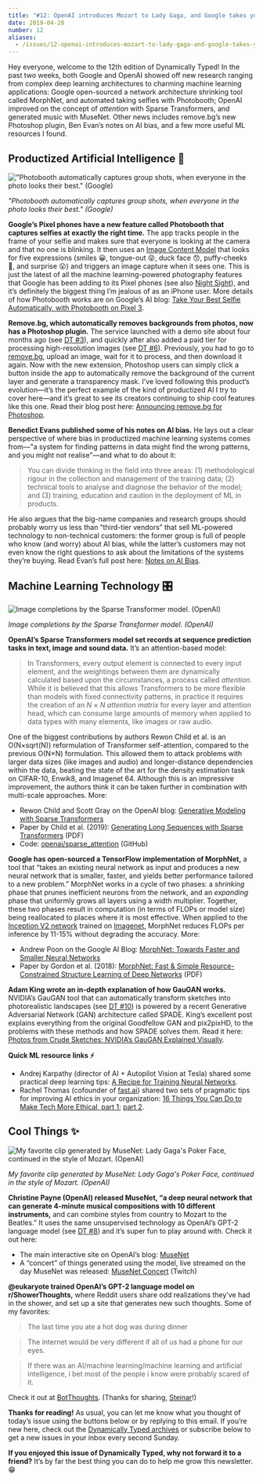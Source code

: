 ```yaml
---
title: "#12: OpenAI introduces Mozart to Lady Gaga, and Google takes your best duck-face selfies for you "
date: 2019-04-28
number: 12
aliases:
  - /issues/12-openai-introduces-mozart-to-lady-gaga-and-google-takes-your-best-duck-face-selfies-for-you-173114
---
```


Hey everyone, welcome to the 12th edition of Dynamically Typed!
In the past two weeks, both Google and OpenAI showed off new research ranging from complex deep learning architectures to charming machine learning applications: Google open-sourced a network architecture shrinking tool called MorphNet, and automated taking selfies with Photobooth; OpenAI improved on the concept of _attention_ with Sparse Transformers, and generated music with MuseNet.
Other news includes remove.bg’s new Photoshop plugin, Ben Evan’s notes on AI bias, and a few more useful ML resources I found.

## Productized Artificial Intelligence 🔌

!["Photobooth automatically captures group shots, when everyone in the photo looks their best." (Google)](https://s3.amazonaws.com/revue/items/images/004/522/713/mail/c58d481578f6dd7e00a7b511f8177a03.png?1556388688)

_"Photobooth automatically captures group shots, when everyone in the photo looks their best." (Google)_

**Google’s Pixel phones have a new feature called Photobooth that captures selfies at exactly the right time.**
The app tracks people in the frame of your selfie and makes sure that everyone is looking at the camera and that no one is blinking.
It then uses an [Image Content Model](https://ai.googleblog.com/2018/05/automatic-photography-with-google-clips.html?utm_campaign=Dynamically%20Typed&utm_medium=email&utm_source=Revue%20newsletter) that looks for five expressions (smiles 😀, tongue-out 😝, duck face 😙, puffy-cheeks 🐡, and surprise 😮) and triggers an image capture when it sees one.
This is just the latest of all the machine learning-powered photography features that Google has been adding to its Pixel phones (see also [Night Sight](https://www.theverge.com/2018/11/14/18092660/google-night-sight-review-pixel-2-3-camera-photos-image-quality?utm_campaign=Dynamically%20Typed&utm_medium=email&utm_source=Revue%20newsletter)), and it’s definitely the biggest thing I’m jealous of as an iPhone user.
More details of how Photobooth works are on Google’s AI blog: [Take Your Best Selfie Automatically, with Photobooth on Pixel 3](https://ai.googleblog.com/2019/04/take-your-best-selfie-automatically.html?m=1&utm_campaign=Dynamically%20Typed&utm_medium=email&utm_source=Revue%20newsletter).

**Remove.bg, which automatically removes backgrounds from photos, now has a Photoshop plugin.**
The service launched with a demo site about four months ago (see [DT #3](https://www.getrevue.co/profile/dynamically-typed/issues/3-happy-holidays-149573?utm_campaign=Dynamically%20Typed&utm_medium=email&utm_source=Revue%20newsletter)), and quickly after also added a paid tier for processing high-resolution images (see [DT #6](https://dynamicallytyped.com/issues/6-deep-reinforcement-learning-from-an-atari-zoo-to-a-self-driving-car-in-20-minutes-155882?utm_campaign=Dynamically%20Typed&utm_medium=email&utm_source=Revue%20newsletter)).
Previously, you had to go to [remove.bg](https://remove.bg?utm_campaign=Dynamically%20Typed&utm_medium=email&utm_source=Revue%20newsletter), upload an image, wait for it to process, and then download it again.
Now with the new extension, Photoshop users can simply click a button inside the app to automatically remove the background of the current layer and generate a transparency mask.
I’ve loved following this product’s evolution—it’s the perfect example of the kind of productized AI I try to cover here—and it’s great to see its creators continuing to ship cool features like this one.
Read their blog post here: [Announcing remove.bg for Photoshop](https://www.remove.bg/b/remove-bg-photoshop?ref=producthunt&utm_campaign=Dynamically%20Typed&utm_medium=email&utm_source=Revue%20newsletter).

**Benedict Evans published some of his notes on AI bias.**
He lays out a clear perspective of where bias in productized machine learning systems comes from—"a system for finding patterns in data might find the wrong patterns, and you might not realise"—and what to do about it:

> You can divide thinking in the field into three areas: (1) methodological rigour in the collection and management of the training data; (2) technical tools to analyse and diagnose the behavior of the model; and (3) training, education and caution in the deployment of ML in products.

He also argues that the big-name companies and research groups should probably worry us less than “third-tier vendors” that sell ML-powered technology to non-technical customers: the former group is full of people who know (and worry) about AI bias, while the latter’s customers may not even know the right questions to ask about the limitations of the systems they’re buying.
Read Evan’s full post here: [Notes on AI Bias](https://www.ben-evans.com/benedictevans/2019/4/15/notes-on-ai-bias?utm_campaign=Dynamically%20Typed&utm_medium=email&utm_source=Revue%20newsletter).

## Machine Learning Technology 🎛

![Image completions by the Sparse Transformer model. (OpenAI)](https://s3.amazonaws.com/revue/items/images/004/522/961/mail/d15e3063efb7b34a83465b4042c92159.png?1556400476)

_Image completions by the Sparse Transformer model. (OpenAI)_

**OpenAI’s Sparse Transformers model set records at sequence prediction tasks in text, image and sound data.**
It’s an attention-based model:

> In Transformers, every output element is connected to every input element, and the weightings between them are dynamically calculated based upon the circumstances, a process called _attention_.
> While it is believed that this allows Transformers to be more flexible than models with fixed connectivity patterns, in practice it requires the creation of an _N_ × _N_ _attention matrix_ for every layer and attention head, which can consume large amounts of memory when applied to data types with many elements, like images or raw audio.

One of the biggest contributions by authors Rewon Child et al.
is an O(N×sqrt(N)) reformulation of Transformer self-attention, compared to the previous O(N×N) formulation.
This allowed them to attack problems with larger data sizes (like images and audio) and longer-distance dependencies within the data, beating the state of the art for the density estimation task on CIFAR-10, Enwik8, and Imagenet 64.
Although this is an impressive improvement, the authors think it can be taken further in combination with multi-scale approaches.
More:

* Rewon Child and Scott Gray on the OpenAI blog: [Generative Modeling with Sparse Transformers](https://openai.com/blog/sparse-transformer/?utm_campaign=Dynamically%20Typed&utm_medium=email&utm_source=Revue%20newsletter)
* Paper by Child et al. (2019): [Generating Long Sequences with Sparse Transformers](https://arxiv.org/pdf/1904.10509.pdf?utm_campaign=Dynamically%20Typed&utm_medium=email&utm_source=Revue%20newsletter) (PDF)
* Code: [openai/sparse_attention](https://github.com/openai/sparse_attention?utm_campaign=Dynamically%20Typed&utm_medium=email&utm_source=Revue%20newsletter) (GitHub)

**Google has open-sourced a TensorFlow implementation of MorphNet,** a tool that “takes an existing neural network as input and produces a new neural network that is smaller, faster, and yields better performance tailored to a new problem.” MorphNet works in a cycle of two phases: a _shrinking_ phase that prunes inefficient neurons from the network, and an _expanding_ phase that uniformly grows all layers using a width multiplier.
Together, these two phases result in computation (in terms of FLOPs or model size) being reallocated to places where it is most effective.
When applied to the [Inception V2 network](https://arxiv.org/abs/1502.03167?utm_campaign=Dynamically%20Typed&utm_medium=email&utm_source=Revue%20newsletter) trained on [Imagenet](http://www.image-net.org/?utm_campaign=Dynamically%20Typed&utm_medium=email&utm_source=Revue%20newsletter), MorphNet reduces FLOPs per inference by 11-15% without degrading the accuracy.
More:

* Andrew Poon on the Google AI Blog: [MorphNet: Towards Faster and Smaller Neural Networks](http://ai.googleblog.com/2019/04/morphnet-towards-faster-and-smaller.html?utm_campaign=Dynamically%20Typed&utm_medium=email&utm_source=Revue%20newsletter)
* Paper by Gordon et al. (2018): [MorphNet: Fast & Simple Resource-Constrained Structure Learning of Deep Networks](https://arxiv.org/pdf/1711.06798.pdf?utm_campaign=Dynamically%20Typed&utm_medium=email&utm_source=Revue%20newsletter) (PDF)

**Adam King wrote an in-depth explanation of how GauGAN works.**
NVIDIA’s GauGAN tool that can automatically transform sketches into photorealistic landscapes (see [DT #10](https://dynamicallytyped.com/issues/10-a-turing-award-for-deep-learning-and-a-bitter-lesson-for-ai-research-166903?utm_campaign=Dynamically%20Typed&utm_medium=email&utm_source=Revue%20newsletter)) is powered by a recent Generative Adversarial Network (GAN) architecture called SPADE.
King’s excellent post explains everything from the original Goodfellow GAN and pix2pixHD, to the problems with these methods and how SPADE solves them.
Read it here: [Photos from Crude Sketches: NVIDIA’s GauGAN Explained Visually](https://adamdking.com/blog/gaugan/?utm_campaign=Dynamically%20Typed&utm_medium=email&utm_source=Revue%20newsletter).

**Quick ML resource links ⚡️**

* Andrej Karpathy (director of AI + Autopilot Vision at Tesla) shared some practical deep learning tips: [A Recipe for Training Neural Networks](https://karpathy.github.io/2019/04/25/recipe/?utm_campaign=Dynamically%20Typed&utm_medium=email&utm_source=Revue%20newsletter).
* Rachel Thomas (cofounder of [fast.ai](https://www.fast.ai/?utm_campaign=Dynamically%20Typed&utm_medium=email&utm_source=Revue%20newsletter)) shared two sets of pragmatic tips for improving AI ethics in your organization: [16 Things You Can Do to Make Tech More Ethical, part 1](https://www.fast.ai/2019/04/22/ethics-action-1/?utm_campaign=Dynamically%20Typed&utm_medium=email&utm_source=Revue%20newsletter); [part 2](https://www.fast.ai/2019/04/25/ethics-action-2/?utm_campaign=Dynamically%20Typed&utm_medium=email&utm_source=Revue%20newsletter).

## Cool Things ✨

![My favorite clip generated by MuseNet: Lady Gaga's Poker Face, continued in the style of Mozart. (OpenAI)](https://s3.amazonaws.com/revue/items/images/004/523/026/mail/d5221ee470c6057aa1006b2c23d06c14.png?1556404969)

_My favorite clip generated by MuseNet: Lady Gaga's Poker Face, continued in the style of Mozart. (OpenAI)_

**Christine Payne (OpenAI) released MuseNet, “a deep neural network that can generate 4-minute musical compositions with 10 different instruments,** and can combine styles from country to Mozart to the Beatles.” It uses the same unsupervised technology as OpenAI’s GPT-2 language model (see [DT #8](https://dynamicallytyped.com/issues/8-should-openai-open-source-their-impressive-new-language-model-161119?utm_campaign=Dynamically%20Typed&utm_medium=email&utm_source=Revue%20newsletter)) and it’s super fun to play around with.
Check it out here:

* The main interactive site on OpenAI’s blog: [MuseNet](https://openai.com/blog/musenet/?utm_campaign=Dynamically%20Typed&utm_medium=email&utm_source=Revue%20newsletter)
* A “concert” of things generated using the model, live streamed on the day MuseNet was released: [MuseNet Concert](https://www.twitch.tv/videos/416276005?t=&utm_campaign=Dynamically%20Typed&utm_medium=email&utm_source=Revue%20newsletter) (Twitch)

**@eukaryote trained OpenAI’s GPT-2 language model on r/ShowerThoughts,** where Reddit users share odd realizations they’ve had in the shower, and set up a site that generates new such thoughts.
Some of my favorites:

> The last time you ate a hot dog was during dinner

> The internet would be very different if all of us had a phone for our eyes.

> If there was an AI/machine learning/machine learning and artificial intelligence, i bet most of the people i know were probably scared of it.

Check it out at [BotThoughts](https://eukaryote31.github.io/bot-thoughts/?utm_campaign=Dynamically%20Typed&utm_medium=email&utm_source=Revue%20newsletter).
(Thanks for sharing, [Steinar](https://twitter.com/SteinarLaenen?utm_campaign=Dynamically%20Typed&utm_medium=email&utm_source=Revue%20newsletter)!)

**Thanks for reading!**
As usual, you can let me know what you thought of today’s issue using the buttons below or by replying to this email.
If you’re new here, check out the [Dynamically Typed archives](https://dynamicallytyped.com/?utm_campaign=Dynamically%20Typed&utm_medium=email&utm_source=Revue%20newsletter) or subscribe below to get a new issues in your inbox every second Sunday.

**If you enjoyed this issue of Dynamically Typed, why not forward it to a friend?**
It’s by far the best thing you can do to help me grow this newsletter.
😁